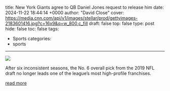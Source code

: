 title: New York Giants agree to QB Daniel Jones request to release him
date: 2024-11-22 18:44:14 +0000
author: "David Close"
cover: https://media.cnn.com/api/v1/images/stellar/prod/gettyimages-2183601416.jpg?c=16x9&q=w_800,c_fill
draft: false
top: false
type: post
hide: false
toc: false
tags:
  - Sports
categories:
  - sports
---

![](https://media.cnn.com/api/v1/images/stellar/prod/gettyimages-2183601416.jpg?c=16x9&q=w_800,c_fill)

After six inconsistent seasons, the No. 6 overall pick from the 2019 NFL draft no longer leads one of the league’s most high-profile franchises.

[read more](https://www.cnn.com/2024/11/22/sport/new-york-giants-daniel-jones-split-spt-intl/index.html)
